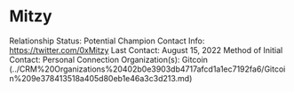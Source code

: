 # Mitzy

Relationship Status: Potential Champion
Contact Info: https://twitter.com/0xMitzy
Last Contact: August 15, 2022
Method of Initial Contact: Personal Connection
Organization(s): Gitcoin (../CRM%20Organizations%20402b0e3903db4717afcd1a1ec7192fa6/Gitcoin%209e378413518a405d80eb1e46a3c3d213.md)